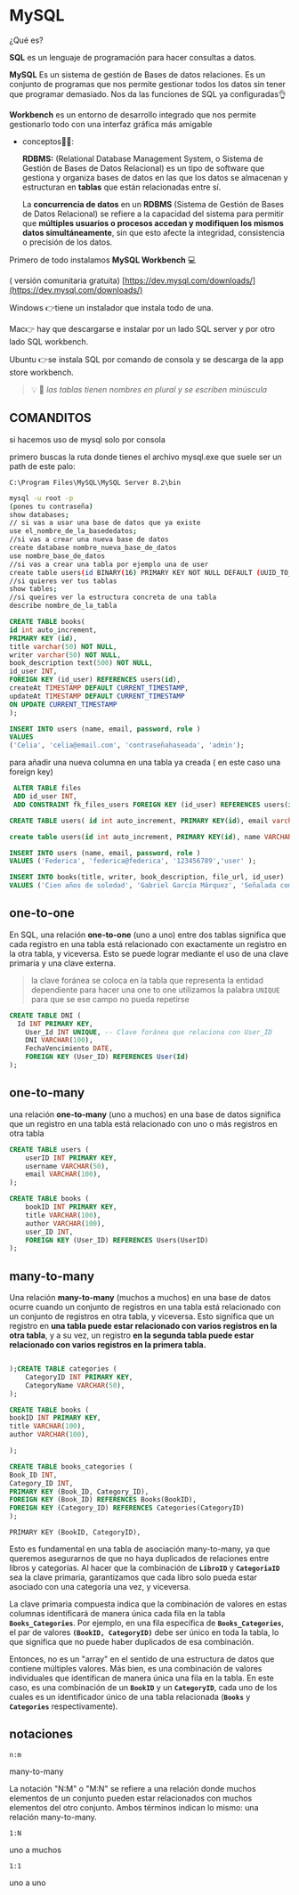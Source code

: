 
# MySQL

¿Qué es?

**SQL** es un lenguaje de programación para hacer consultas a datos.

**MySQL** Es un sistema de gestión de Bases de datos relaciones. Es un conjunto de programas que nos permite gestionar todos los datos sin tener que programar demasiado. Nos da las funciones de SQL ya configuradas👌

**Workbench** es un entorno de desarrollo integrado que nos permite gestionarlo todo con una interfaz gráfica más amigable

- conceptos💁‍♀️:
    
    **RDBMS:**  (Relational Database Management System, o Sistema de Gestión de Bases de Datos Relacional) es un tipo de software que gestiona y organiza bases de datos en las que los datos se almacenan y estructuran en **tablas** que están relacionadas entre sí. 
    
    La **concurrencia de datos** en un **RDBMS** (Sistema de Gestión de Bases de Datos Relacional) se refiere a la capacidad del sistema para permitir que **múltiples usuarios o procesos accedan y modifiquen los mismos datos simultáneamente**, sin que esto afecte la integridad, consistencia o precisión de los datos.
    

Primero de todo instalamos **MySQL Workbench** 💻

( versión comunitaria gratuita) [https://dev.mysql.com/downloads/](https://dev.mysql.com/downloads/)

Windows 👉tiene un instalador que instala todo de una.

Mac👉 hay que descargarse e instalar por un lado SQL server y por otro lado SQL workbench.

Ubuntu 👉se instala SQL por comando de consola y se descarga de la app store workbench.


> 💡 👀 *las tablas tienen nombres en plural y se escriben minúscula*

## COMANDITOS

si hacemos uso de mysql solo por consola

primero buscas la ruta donde tienes el archivo mysql.exe que suele ser un path de este palo:

`C:\Program Files\MySQL\MySQL Server 8.2\bin`

```bash
mysql -u root -p
(pones tu contraseña)
show databases;
// si vas a usar una base de datos que ya existe
use el_nombre_de_la_basededatos;
//si vas a crear una nueva base de datos
create database nombre_nueva_base_de_datos
use nombre_base_de_datos
//si vas a crear una tabla por ejemplo una de user
create table users(id BINARY(16) PRIMARY KEY NOT NULL DEFAULT (UUID_TO_BIN(UUID())), name VARCHAR(255) NOT NULL, email VARCHAR(255) NOT NULL, role VARCHAR(255), password VARCHAR(255)NOT NULL);
//si quieres ver tus tablas
show tables;
//si queires ver la estructura concreta de una tabla
describe nombre_de_la_tabla
```

```sql
CREATE TABLE books(
id int auto_increment,
PRIMARY KEY (id),
title varchar(50) NOT NULL,
writer varchar(50) NOT NULL,
book_description text(500) NOT NULL,
id_user INT,
FOREIGN KEY (id_user) REFERENCES users(id),
createAt TIMESTAMP DEFAULT CURRENT_TIMESTAMP,
updateAt TIMESTAMP DEFAULT CURRENT_TIMESTAMP  
ON UPDATE CURRENT_TIMESTAMP 
);
```

```sql
INSERT INTO users (name, email, password, role )
VALUES 
('Celia', 'celia@email.com', 'contraseñahaseada', 'admin');
```

para añadir una nueva columna en una tabla ya creada ( en este caso una foreign key)

```sql
 ALTER TABLE files
 ADD id_user INT,
 ADD CONSTRAINT fk_files_users FOREIGN KEY (id_user) REFERENCES users(id);
```

```sql
CREATE TABLE users( id int auto_increment, PRIMARY KEY(id), email varchar(50)NOT NULL, password varchar(50)NOT NULL);
```

```sql
create table users(id int auto_increment, PRIMARY KEY(id), name VARCHAR(255) NOT NULL, email VARCHAR(255) NOT NULL, role VARCHAR(255), password VARCHAR(255)NOT NULL);
```

```sql
INSERT INTO users (name, email, password, role )
VALUES ('Federica', 'federica@federica', '123456789','user' );
```

```sql
INSERT INTO books(title, writer, book_description, file_url, id_user)
VALUES ('Cien años de soledad', 'Gabriel García Márquez', 'Señalada como «catedral gótica del lenguaje», este clásico del siglo XX es el enorme y espléndido tapiz de la saga de la familia Buendía, en la mítica aldea de Macondo','','1' );
```
## one-to-one
En SQL, una relación **one-to-one** (uno a uno) entre dos tablas significa que cada registro en una tabla está relacionado con exactamente un registro en la otra tabla, y viceversa. Esto se puede lograr mediante el uso de una clave primaria y una clave externa.

> la clave foránea se coloca en la tabla que representa la entidad dependiente para hacer una one to one utilizamos la palabra `UNIQUE` para que se ese campo no pueda repetirse
> 

```sql
CREATE TABLE DNI (
  Id INT PRIMARY KEY,
    User_Id INT UNIQUE, -- Clave foránea que relaciona con User_ID
    DNI VARCHAR(100),
    FechaVencimiento DATE,
    FOREIGN KEY (User_ID) REFERENCES User(Id)
);

```
## one-to-many
una relación **one-to-many** (uno a muchos) en una base de datos significa que un registro en una tabla está relacionado con uno o más registros en otra tabla

```sql
CREATE TABLE users (
    userID INT PRIMARY KEY,
    username VARCHAR(50),
    email VARCHAR(100),
);
```

```sql
CREATE TABLE books (
    bookID INT PRIMARY KEY,
    title VARCHAR(100),
    author VARCHAR(100),
    user_ID INT,
    FOREIGN KEY (User_ID) REFERENCES Users(UserID)
);
```
## many-to-many
Una relación **many-to-many** (muchos a muchos) en una base de datos ocurre cuando un conjunto de registros en una tabla está relacionado con un conjunto de registros en otra tabla, y viceversa. Esto significa que un registro en **una tabla puede estar relacionado con varios registros en la otra tabla**, y a su vez, un registro **en la segunda tabla puede estar relacionado con varios registros en la primera tabla.**

```sql

);CREATE TABLE categories (
    CategoryID INT PRIMARY KEY,
    CategoryName VARCHAR(50),
);
```

```sql
CREATE TABLE books (
bookID INT PRIMARY KEY,
title VARCHAR(100),
author VARCHAR(100),

);
```

```sql
CREATE TABLE books_categories (
Book_ID INT,
Category_ID INT,
PRIMARY KEY (Book_ID, Category_ID),
FOREIGN KEY (Book_ID) REFERENCES Books(BookID),
FOREIGN KEY (Category_ID) REFERENCES Categories(CategoryID)
);
```

`PRIMARY KEY (BookID, CategoryID),`

Esto es fundamental en una tabla de asociación many-to-many, ya que queremos asegurarnos de que no haya duplicados de relaciones entre libros y categorías. Al hacer que la combinación de **`LibroID`** y **`CategoriaID`** sea la clave primaria, garantizamos que cada libro solo pueda estar asociado con una categoría una vez, y viceversa.

La clave primaria compuesta indica que la combinación de valores en estas columnas identificará de manera única cada fila en la tabla **`Books_Categories`**. Por ejemplo, en una fila específica de **`Books_Categories`**, el par de valores **`(BookID, CategoryID)`** debe ser único en toda la tabla, lo que significa que no puede haber duplicados de esa combinación.

Entonces, no es un "array" en el sentido de una estructura de datos que contiene múltiples valores. Más bien, es una combinación de valores individuales que identifican de manera única una fila en la tabla. En este caso, es una combinación de un **`BookID`** y un **`CategoryID`**, cada uno de los cuales es un identificador único de una tabla relacionada (**`Books`** y **`Categories`** respectivamente).

## notaciones

`n:m`

many-to-many

La notación "N:M" o "M:N" se refiere a una relación donde muchos elementos de un conjunto pueden estar relacionados con muchos elementos del otro conjunto. Ambos términos indican lo mismo: una relación many-to-many.

`1:N` 

uno a muchos

`1:1`

uno a uno

